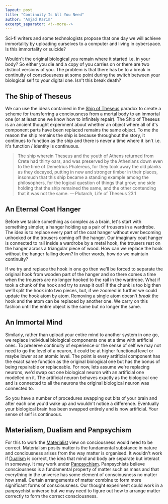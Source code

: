 ```yaml
---
layout: post
title: "Continuity Is All You Need"
author: "Amjad Karim"
excerpt_separator: <!--more-->
---
```


Sci-fi writers and some technologists propose that one day we will achieve immortality by uploading ourselves to a computer and living in cyberspace. Is this immortality or suicide?

 Wouldn't the original biological *you* remain where it started i.e. in your body? So either you die and a copy of you carries on or there are two distinct versions of you. The problem is that there has be to a break in continuity of consciousness at some point during the switch between your biological self to your digital one. Isn't this break death?

 <!--more-->

## The Ship of Theseus
We can use the ideas contained in the [Ship of Theseus](https://en.wikipedia.org/wiki/Ship_of_Theseus) paradox to create a scheme for transferring a conciousness from a mortal body to an immortal one (or at least one we know how to infinitely repair). The Ship of Theseus is an ancient thought experiment about whether an object where all of it's component parts have been replaced remains the same object. To me the reason the ship remains the ship is because throughout the story, it continues to function as the ship and there is never a time where it isn't i.e. it's function / identity is continuous.

>    The ship wherein Theseus and the youth of Athens returned from Crete had thirty oars, and was preserved by the Athenians down even to the time of Demetrius Phalereus, for they took away the old planks as they decayed, putting in new and stronger timber in their places, insomuch that this ship became a standing example among the philosophers, for the logical question of things that grow; one side holding that the ship remained the same, and the other contending that it was not the same.
    — Plutarch, Life of Theseus 23.1

## An Eternal Coat Hanger
 Before we tackle something as complex as a brain, let's start with something simpler, a hanger holding up a pair of trousers in a wardrobe. The idea is to replace every part of the coat hanger without ever becoming unhooked or the trousers coming off the hanger. Our imaginary coat hanger is connected to rail inside a wardrobe by a metal hook, the trousers rest on the hanger across a triangular piece of wood. How can we replace the hook without the hanger falling down? In other words, how do we maintain continuity?
 
 If we try and replace the hook in one go then we'll be forced to separate the original hook from wooden part of the hanger and so there comes a time when the trousers are no longer hooked to the rail in the wardrobe. What if took a chunk of the hook and try to swap it out? If the chunk is too big then we'll split the hook into two pieces, but, if we zoomed in further we could update the hook atom by atom. Removing a single atom doesn't *break* the hook and the atom can be replaced by another one. We carry on this fashion until the entire object is the same but no longer the same.

## An Immortal Mind
Similarly, rather than upload your entire mind to another system in one go, we replace individual biological components one at a time with artificial ones. To preserve continuity of experience or the sense of self we may not need to go the level of a neuron, it could be at higher functional level or maybe lower at an atomic level. The point is every artificial component has the exact same function as the original biological one but has the bonus of being repairable or replaceable. For now, lets assume we're replacing neurons, we'd swap out one biological neuron with an artificial one modelled on it. The artificial neuron behaves exactly as the biological one and is connected to all the neurons the original biological neuron was connected to. 

So you have a number of procedures swapping out bits of your brain and after each one you'd wake up and wouldn't notice a difference. Eventually your biological brain has been swapped entirely and is now artificial. Your sense of self is continuous. 

## Materialism, Dualism and Panpsychism
For this to work the [Materialist](https://en.wikipedia.org/wiki/Materialism) view on conciousness would need to be correct. Materialism posits matter is the fundamental substance in nature and conciousness arises from the way matter is organised. It wouldn't work if [Dualism](https://en.wikipedia.org/wiki/Mind%E2%80%93body_dualism) is correct, the idea that mind and body are separate but interact in someway. It may work under [Panpsychism](https://en.wikipedia.org/wiki/Panpsychism). Panpsychists believe consciousness is a fundamental property of matter such as mass and that everything in the universe has some element of consciousness no matter how small. Certain arrangements of matter combine to form more significant forms of consciousness. Our thought experiment could work in a panpsychist universe but we may need to figure out how to arrange matter correctly to form the correct consciousness.

